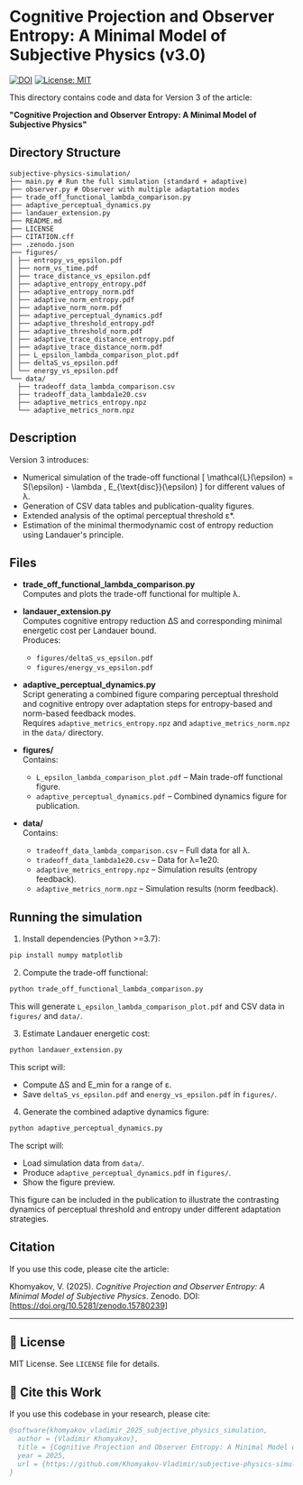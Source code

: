 # Cognitive Projection and Observer Entropy: A Minimal Model of Subjective Physics (v3.0)

[![DOI](https://zenodo.org/badge/DOI/10.5281/zenodo.15719389.svg)](https://doi.org/10.5281/zenodo.15719389)
[![License: MIT](https://img.shields.io/badge/License-MIT-yellow.svg)](LICENSE)

This directory contains code and data for Version 3 of the article:

**"Cognitive Projection and Observer Entropy: A Minimal Model of Subjective Physics"**

## Directory Structure

```
subjective-physics-simulation/
├── main.py # Run the full simulation (standard + adaptive)
├── observer.py # Observer with multiple adaptation modes
├── trade_off_functional_lambda_comparison.py
├── adaptive_perceptual_dynamics.py
├── landauer_extension.py
├── README.md
├── LICENSE
├── CITATION.cff
├── .zenodo.json
├── figures/
│ ├── entropy_vs_epsilon.pdf
│ ├── norm_vs_time.pdf
│ ├── trace_distance_vs_epsilon.pdf
│ ├── adaptive_entropy_entropy.pdf
│ ├── adaptive_entropy_norm.pdf
│ ├── adaptive_norm_entropy.pdf
│ ├── adaptive_norm_norm.pdf
│ ├── adaptive_perceptual_dynamics.pdf
│ ├── adaptive_threshold_entropy.pdf
│ ├── adaptive_threshold_norm.pdf
│ ├── adaptive_trace_distance_entropy.pdf
│ ├── adaptive_trace_distance_norm.pdf
│ ├── L_epsilon_lambda_comparison_plot.pdf
│ ├── deltaS_vs_epsilon.pdf
│ └── energy_vs_epsilon.pdf
└── data/
  ├── tradeoff_data_lambda_comparison.csv
  ├── tradeoff_data_lambda1e20.csv
  ├── adaptive_metrics_entropy.npz
  └── adaptive_metrics_norm.npz
```

## Description

Version 3 introduces:
- Numerical simulation of the trade-off functional
  \[
    \mathcal{L}(\epsilon) = S(\epsilon) - \lambda \, E_{\text{disc}}(\epsilon)
  \]
  for different values of λ.
- Generation of CSV data tables and publication-quality figures.
- Extended analysis of the optimal perceptual threshold ε\*.
- Estimation of the minimal thermodynamic cost of entropy reduction using Landauer's principle.

## Files

- **trade_off_functional_lambda_comparison.py**  
  Computes and plots the trade-off functional for multiple λ.

- **landauer_extension.py**  
  Computes cognitive entropy reduction ΔS and corresponding minimal energetic cost per Landauer bound.  
  Produces:
  - `figures/deltaS_vs_epsilon.pdf`
  - `figures/energy_vs_epsilon.pdf`

- **adaptive_perceptual_dynamics.py**  
  Script generating a combined figure comparing perceptual threshold and cognitive entropy over adaptation steps for entropy-based and norm-based feedback modes.  
  Requires `adaptive_metrics_entropy.npz` and `adaptive_metrics_norm.npz` in the `data/` directory.
- **figures/**  
  Contains:
  - `L_epsilon_lambda_comparison_plot.pdf` – Main trade-off functional figure.
  - `adaptive_perceptual_dynamics.pdf` – Combined dynamics figure for publication.
- **data/**  
  Contains:
  - `tradeoff_data_lambda_comparison.csv` – Full data for all λ.
  - `tradeoff_data_lambda1e20.csv` – Data for λ=1e20.
  - `adaptive_metrics_entropy.npz` – Simulation results (entropy feedback).
  - `adaptive_metrics_norm.npz` – Simulation results (norm feedback).

## Running the simulation

1. Install dependencies (Python >=3.7):

```bash
pip install numpy matplotlib
```

2. Compute the trade-off functional:

```bash
python trade_off_functional_lambda_comparison.py
```

This will generate `L_epsilon_lambda_comparison_plot.pdf` and CSV data in `figures/` and `data/`.

3. Estimate Landauer energetic cost:

```bash
python landauer_extension.py
```

This script will:
- Compute ΔS and E_min for a range of ε.
- Save `deltaS_vs_epsilon.pdf` and `energy_vs_epsilon.pdf` in `figures/`.

4. Generate the combined adaptive dynamics figure:

```bash
python adaptive_perceptual_dynamics.py
```

The script will:
- Load simulation data from `data/`.
- Produce `adaptive_perceptual_dynamics.pdf` in `figures/`.
- Show the figure preview.

This figure can be included in the publication to illustrate the contrasting dynamics of perceptual threshold and entropy under different adaptation strategies.

## Citation

If you use this code, please cite the article:

Khomyakov, V. (2025). *Cognitive Projection and Observer Entropy: A Minimal Model of Subjective Physics*. Zenodo. DOI: [https://doi.org/10.5281/zenodo.15780239]

---

## 📄 License

MIT License. See `LICENSE` file for details.

## 📖 Cite this Work

If you use this codebase in your research, please cite:

```bibtex
@software{khomyakov_vladimir_2025_subjective_physics_simulation,
  author = {Vladimir Khomyakov},
  title = {Cognitive Projection and Observer Entropy: A Minimal Model of Subjective Physics},
  year = 2025,
  url = {https://github.com/Khomyakov-Vladimir/subjective-physics-simulation}
}